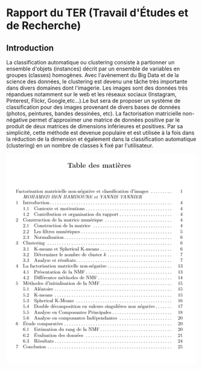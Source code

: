 # Rapport du TER (Travail d'Études et de Recherche)
## Introduction
La classification automatique ou clustering consiste à partionner un ensemble d'objets (instances) décrit par un ensemble de variables en groupes (classes) homogènes. Avec l'avènement du Big Data et de la science des données, le clustering est devenu une tâche très importante dans divers domaines dont l'imagerie. Les images sont des données très répandues notamment sur le web et les réseaux sociaux (Instagram, Pinterest, Flickr, Google,etc...).Le but sera de proposer un système de classification pour des images provenant de divers bases de données (photos, peintures, bandes dessinées, etc). La factorisation matricielle non-négative permet d'approximer une matrice de données positive par le produit de deux matrices de dimensions inférieures et positives. Par sa simplicité, cette méthode est devenue populaire et est utilisée à la fois dans la réduction de la dimension et également dans la classification automatique (clustering) en un nombre de classes k fixé par l'utilisateur. 

<p align="center"> 
<img src="https://github.com/mbenhamd/ter-publication-latex/blob/master/tdm.PNG">
</p>
